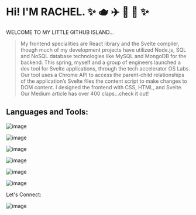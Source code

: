 

# Hi! I'M RACHEL. ✨ 🫖 ✈️ 🍫 🎼 ✨  

WELCOME TO MY LITTLE GITHUB ISLAND...

> My frontend specialities are React library and the Svelte compiler, though much of my development projects have utilized Node.js, SQL and NoSQL database technologies like MySQL and MongoDB for the backend. This spring, myself and a group of engineers launched a dev tool for Svelte applications, through the tech accelerator OS Labs. Our tool uses a Chrome API to access the parent-child relationships of the application’s Svelte files the content script to make changes to DOM content. I designed the frontend with CSS, HTML, and Svelte. Our Medium article has over 400 claps…check it out!



## Languages and Tools:
![image](https://pbs.twimg.com/profile_images/1121395911849062400/7exmJEg4_400x400.png)

![image](https://user-images.githubusercontent.com/68447869/209423570-bc9ce557-ad4d-42c6-86d1-a6f98a322d6b.png)

![image](https://user-images.githubusercontent.com/68447869/209423593-0b62f837-445e-41bf-9cdc-ad0c19bd8430.png)

![image](https://user-images.githubusercontent.com/68447869/209423605-3a628c6c-aae6-45d7-b75e-8234c5d55df9.png)

![image](https://devcamp.es/wp-content/uploads/2021/02/javascript-300x300-1.png)

![image](https://nodejs.org/static/images/logo.svg)




Let's Connect:

![image](https://user-images.githubusercontent.com/68447869/209423684-559bb479-cf32-444a-96f9-7e649a743f33.png)





